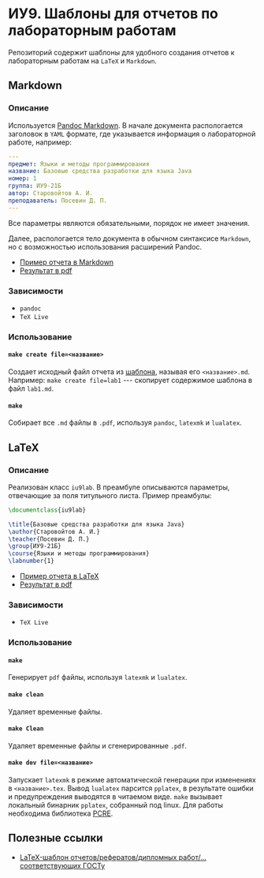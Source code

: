 # ИУ9. Шаблоны для отчетов по лабораторным работам

Репозиторий содержит шаблоны для удобного создания отчетов к лабораторным работам на `LaTeX` и `Markdown`.

## Markdown

### Описание

Используется [Pandoc Markdown](https://pandoc.org/MANUAL.html#pandocs-markdown). В начале документа распологается заголовок в `YAML` формате, где указывается информация о лабораторной работе, например:
``` yaml
---
предмет: Языки и методы программирования
название: Базовые средства разработки для языка Java
номер: 1
группа: ИУ9-21Б
автор: Старовойтов А. И.
преподаватель: Посевин Д. П.
---
```
Все параметры являются обязательными, порядок не имеет значения.

Далее, распологается тело документа в обычном синтаксисе `Markdown`, но с возможностью использования расширений Pandoc.

- [Пример отчета в Markdown](markdown/example.md)
- [Результат в pdf](markdown/example.pdf)

### Зависимости

- `pandoc`
- `TeX Live`

### Использование

#### `make create file=<название>`

Создает исходный файл отчета из [шаблона](markdown/template), называя его `<название>.md`.
Например:
`make create file=lab1` --- скопирует содержимое шаблона в файл `lab1.md`.

#### `make`

Собирает все `.md` файлы в `.pdf`, используя `pandoc`, `latexmk` и `lualatex`.

## LaTeX

### Описание

Реализован класс `iu9lab`.
В преамбуле описываются параметры, отвечающие за поля титульного листа.
Пример преамбулы:

``` tex
\documentclass{iu9lab}

\title{Базовые средства разработки для языка Java}
\author{Старовойтов А. И.}
\teacher{Посевин Д. П.}
\group{ИУ9-21Б}
\course{Языки и методы программирования}
\labnumber{1}
```

- [Пример отчета в LaTeX](latex/example.tex)
- [Результат в pdf](latex/example.pdf)

### Зависимости

- `TeX Live`

### Использование

#### `make`

Генерирует `pdf` файлы, используя `latexmk` и `lualatex`.

#### `make clean`

Удаляет временные файлы.

#### `make Clean`

Удаляет временные файлы и сгенерированные `.pdf`.

#### `make dev file=<название>`

Запускает `latexmk` в режиме автоматической генерации при изменениях в `<название>.tex`.
Вывод `lualatex` парсится `pplatex`, в результате ошибки и предупреждения выводятся в читаемом виде.
`make` вызывает локальный бинарник `pplatex`, собранный под linux.
Для работы необходима библиотека [PCRE](http://www.pcre.org/).

## Полезные ссылки

- [LaTeX-шаблон отчетов/рефератов/дипломных работ/... соответствующих ГОСТу](https://github.com/Orianti/bmstu-latex-class)
